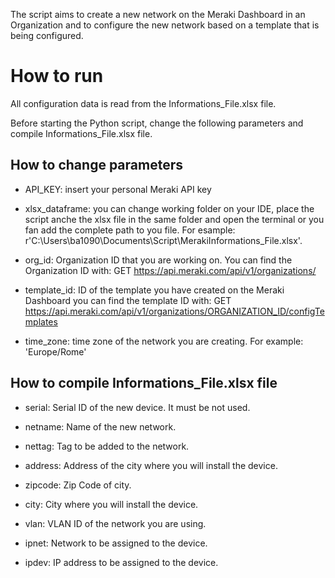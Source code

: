 The script aims to create a new network on the Meraki Dashboard in an Organization and to configure the new network based on a template that is being configured.

# How to run
All configuration data is read from the Informations_File.xlsx file.

Before starting the Python script, change the following parameters and compile Informations_File.xlsx file.

## How to change parameters
- API_KEY: insert your personal Meraki API key

- xlsx_dataframe: you can change working folder on your IDE, place the script anche the xlsx file in the same folder and open the terminal or you fan add the complete path to you file. For esample: r'C:\Users\ba1090\Documents\Script\MerakiInformations_File.xlsx'.
	
- org_id: Organization ID that you are working on. You can find the Organization ID with: GET https://api.meraki.com/api/v1/organizations/
	
- template_id: ID of the template you have created on the Meraki Dashboard you can find the template ID with: GET https://api.meraki.com/api/v1/organizations/ORGANIZATION_ID/configTemplates

- time_zone: time zone of the network you are creating. For example: 'Europe/Rome'

## How to compile Informations_File.xlsx file
- serial: Serial ID of the new device. It must be not used.

- netname: Name of the new network.

- nettag: Tag to be added to the network.

- address: Address of the city where you will install the device.

- zipcode: Zip Code of city.

- city: City where you will install the device.

- vlan: VLAN ID of the network you are using.

- ipnet: Network to be assigned to the device.

- ipdev: IP address to be assigned to the device.
